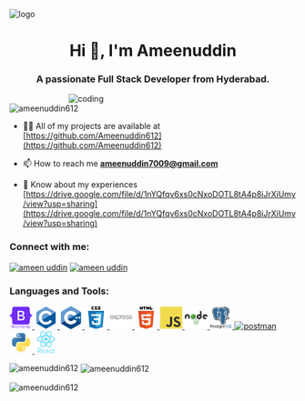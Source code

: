 ![logo](https://github.com/Ameenuddin612/Ameenuddin612/blob/main/anner.png)
<h1 align="center">Hi 👋, I'm Ameenuddin</h1>
<h3 align="center">A passionate Full Stack Developer from Hyderabad.</h3>

<img align="right" alt="coding" width="400" src="https://user-images.githubusercontent.com/55389276/140866485-8fb1c876-9a8f-4d6a-98dc-08c4981eaf70.gif">

<p align="left"> <img src="https://komarev.com/ghpvc/?username=ameenuddin612&label=Profile%20views&color=0e75b6&style=flat" alt="ameenuddin612" /> </p>

- 👨‍💻 All of my projects are available at [https://github.com/Ameenuddin612](https://github.com/Ameenuddin612)

- 📫 How to reach me **ameenuddin7009@gmail.com**

- 📄 Know about my experiences [https://drive.google.com/file/d/1nYQfqv6xs0cNxoDOTL8tA4p8iJrXiUmy/view?usp=sharing](https://drive.google.com/file/d/1nYQfqv6xs0cNxoDOTL8tA4p8iJrXiUmy/view?usp=sharing)

<h3 align="left">Connect with me:</h3>
<p align="left">
<a href="https://linkedin.com/in/ameen uddin" target="blank"><img align="center" src="https://raw.githubusercontent.com/rahuldkjain/github-profile-readme-generator/master/src/images/icons/Social/linked-in-alt.svg" alt="ameen uddin" height="30" width="40" /></a>
<a href="https://fb.com/ameen uddin" target="blank"><img align="center" src="https://raw.githubusercontent.com/rahuldkjain/github-profile-readme-generator/master/src/images/icons/Social/facebook.svg" alt="ameen uddin" height="30" width="40" /></a>
</p>

<h3 align="left">Languages and Tools:</h3>
<p align="left"> <a href="https://getbootstrap.com" target="_blank" rel="noreferrer"> <img src="https://raw.githubusercontent.com/devicons/devicon/master/icons/bootstrap/bootstrap-plain-wordmark.svg" alt="bootstrap" width="40" height="40"/> </a> <a href="https://www.cprogramming.com/" target="_blank" rel="noreferrer"> <img src="https://raw.githubusercontent.com/devicons/devicon/master/icons/c/c-original.svg" alt="c" width="40" height="40"/> </a> <a href="https://www.w3schools.com/cpp/" target="_blank" rel="noreferrer"> <img src="https://raw.githubusercontent.com/devicons/devicon/master/icons/cplusplus/cplusplus-original.svg" alt="cplusplus" width="40" height="40"/> </a> <a href="https://www.w3schools.com/css/" target="_blank" rel="noreferrer"> <img src="https://raw.githubusercontent.com/devicons/devicon/master/icons/css3/css3-original-wordmark.svg" alt="css3" width="40" height="40"/> </a> <a href="https://expressjs.com" target="_blank" rel="noreferrer"> <img src="https://raw.githubusercontent.com/devicons/devicon/master/icons/express/express-original-wordmark.svg" alt="express" width="40" height="40"/> </a> <a href="https://www.w3.org/html/" target="_blank" rel="noreferrer"> <img src="https://raw.githubusercontent.com/devicons/devicon/master/icons/html5/html5-original-wordmark.svg" alt="html5" width="40" height="40"/> </a> <a href="https://developer.mozilla.org/en-US/docs/Web/JavaScript" target="_blank" rel="noreferrer"> <img src="https://raw.githubusercontent.com/devicons/devicon/master/icons/javascript/javascript-original.svg" alt="javascript" width="40" height="40"/> </a> <a href="https://nodejs.org" target="_blank" rel="noreferrer"> <img src="https://raw.githubusercontent.com/devicons/devicon/master/icons/nodejs/nodejs-original-wordmark.svg" alt="nodejs" width="40" height="40"/> </a> <a href="https://www.postgresql.org" target="_blank" rel="noreferrer"> <img src="https://raw.githubusercontent.com/devicons/devicon/master/icons/postgresql/postgresql-original-wordmark.svg" alt="postgresql" width="40" height="40"/> </a> <a href="https://postman.com" target="_blank" rel="noreferrer"> <img src="https://www.vectorlogo.zone/logos/getpostman/getpostman-icon.svg" alt="postman" width="40" height="40"/> </a> <a href="https://www.python.org" target="_blank" rel="noreferrer"> <img src="https://raw.githubusercontent.com/devicons/devicon/master/icons/python/python-original.svg" alt="python" width="40" height="40"/> </a> <a href="https://reactjs.org/" target="_blank" rel="noreferrer"> <img src="https://raw.githubusercontent.com/devicons/devicon/master/icons/react/react-original-wordmark.svg" alt="react" width="40" height="40"/> </a> </p>

<p><img align="left" src="https://github-readme-stats.vercel.app/api/top-langs?username=ameenuddin612&show_icons=true&locale=en&layout=compact" alt="ameenuddin612" /></p>

<p>&nbsp;<img align="center" src="https://github-readme-stats.vercel.app/api?username=ameenuddin612&show_icons=true&locale=en" alt="ameenuddin612" /></p>

<p><img align="center" src="https://github-readme-streak-stats.herokuapp.com/?user=ameenuddin612&" alt="ameenuddin612" /></p>

